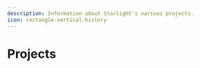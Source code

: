 ```yaml
---
description: Information about Starlight's various projects.
icon: rectangle-vertical-history
---
```


# Projects

